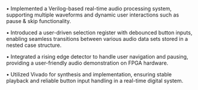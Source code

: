 • Implemented a Verilog-based real-time audio processing system, supporting multiple waveforms and dynamic user
interactions such as pause & skip functionality.

• Introduced a user-driven selection register with debounced button inputs, enabling seamless transitions between
various audio data sets stored in a nested case structure.

• Integrated a rising edge detector to handle user navigation and pausing, providing a user-friendly audio
demonstration on FPGA hardware.

• Utilized Vivado for synthesis and implementation, ensuring stable playback and reliable button input handling in a
real-time digital system.
